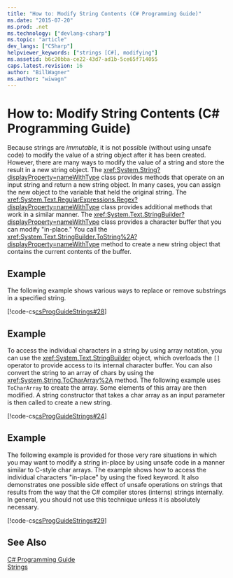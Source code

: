 ```yaml
---
title: "How to: Modify String Contents (C# Programming Guide)"
ms.date: "2015-07-20"
ms.prod: .net
ms.technology: ["devlang-csharp"]
ms.topic: "article"
dev_langs: ["CSharp"]
helpviewer_keywords: ["strings [C#], modifying"]
ms.assetid: b6c20bba-ce22-43d7-ad1b-5ce65f714055
caps.latest.revision: 16
author: "BillWagner"
ms.author: "wiwagn"
---
```

# How to: Modify String Contents (C# Programming Guide)
Because strings are *immutable*, it is not possible (without using unsafe code) to modify the value of a string object after it has been created. However, there are many ways to modify the value of a string and store the result in a new string object. The <xref:System.String?displayProperty=nameWithType> class provides methods that operate on an input string and return a new string object. In many cases, you can assign the new object to the variable that held the original string. The <xref:System.Text.RegularExpressions.Regex?displayProperty=nameWithType> class provides additional methods that work in a similar manner. The <xref:System.Text.StringBuilder?displayProperty=nameWithType> class provides a character buffer that you can modify "in-place." You call the <xref:System.Text.StringBuilder.ToString%2A?displayProperty=nameWithType> method to create a new string object that contains the current contents of the buffer.  
  
## Example  
 The following example shows various ways to replace or remove substrings in a specified string.  
  
 [!code-cs[csProgGuideStrings#28](../../../csharp/programming-guide/strings/codesnippet/CSharp/how-to-modify-string-contents_1.cs)]  
  
## Example  
 To access the individual characters in a string by using array notation, you can use the <xref:System.Text.StringBuilder> object, which overloads the `[]` operator to provide access to its internal character buffer. You can also convert the string to an array of chars by using the <xref:System.String.ToCharArray%2A> method. The following example uses `ToCharArray` to create the array. Some elements of this array are then modified. A string constructor that takes a char array as an input parameter is then called to create a new string.  
  
 [!code-cs[csProgGuideStrings#24](../../../csharp/programming-guide/strings/codesnippet/CSharp/how-to-modify-string-contents_2.cs)]  
  
## Example  
 The following example is provided for those very rare situations in which you may want to modify a string in-place by using unsafe code in a manner similar to C-style char arrays. The example shows how to access the individual characters "in-place" by using the fixed keyword. It also demonstrates one possible side effect of unsafe operations on strings that results from the way that the C# compiler stores (interns) strings internally. In general, you should not use this technique unless it is absolutely necessary.  
  
 [!code-cs[csProgGuideStrings#29](../../../csharp/programming-guide/strings/codesnippet/CSharp/how-to-modify-string-contents_3.cs)]  
  
## See Also  
 [C# Programming Guide](../../../csharp/programming-guide/index.md)   
 [Strings](../../../csharp/programming-guide/strings/index.md)
